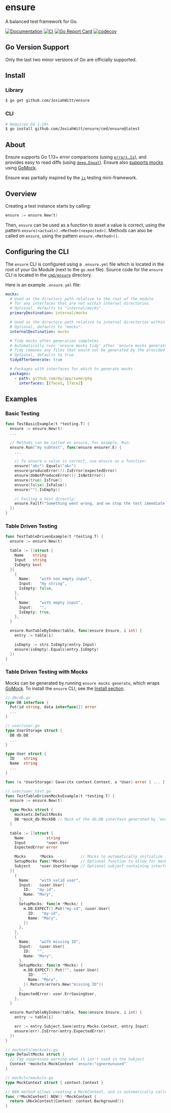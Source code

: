# ensure
A balanced test framework for Go.

[![Documentation](https://pkg.go.dev/badge/github.com/JosiahWitt/ensure)](https://pkg.go.dev/github.com/JosiahWitt/ensure)
[![CI](https://github.com/JosiahWitt/ensure/workflows/CI/badge.svg)](https://github.com/JosiahWitt/ensure/actions?query=branch%3Amaster+workflow%3ACI)
[![Go Report Card](https://goreportcard.com/badge/github.com/JosiahWitt/ensure)](https://goreportcard.com/report/github.com/JosiahWitt/ensure)
[![codecov](https://codecov.io/gh/JosiahWitt/ensure/branch/master/graph/badge.svg?flag=package)](https://codecov.io/gh/JosiahWitt/ensure)

## Go Version Support
Only the last two minor versions of Go are officially supported.


## Install
### Library
```bash
$ go get github.com/JosiahWitt/ensure
```

### CLI
```bash
# Requires Go 1.16+
$ go install github.com/JosiahWitt/ensure/cmd/ensure@latest
```


## About
Ensure supports Go 1.13+ error comparisons (using [`errors.Is`](https://pkg.go.dev/errors?tab=doc#Is)), and provides easy to read diffs (using [`deep.Equal`](https://pkg.go.dev/github.com/go-test/deep#Equal)).
Ensure also [supports mocks](#table-driven-testing-with-mocks) using [GoMock](https://github.com/golang/mock).

Ensure was partially inspired by the [`is`](https://github.com/matryer/is) testing mini-framework.


## Overview

Creating a test instance starts by calling:
```go
ensure := ensure.New(t)
```

Then, `ensure` can be used as a function to asset a value is correct, using the pattern `ensure(<actual>).<Method>(<expected>)`. Methods can also be called on `ensure`, using the pattern `ensure.<Method>()`.


## Configuring the CLI
The `ensure` CLI is configured using a `.ensure.yml` file which is located in the root of your Go Module (next to the `go.mod` file).
Source code for the `ensure` CLI is located in the [`cmd/ensure`](./cmd/ensure) directory.

Here is an example `.ensure.yml` file:

```yaml
mocks:
  # Used as the directory path relative to the root of the module
  # for any interfaces that are not within internal directories.
  # Optional, defaults to "internal/mocks".
  primaryDestination: internal/mocks

  # Used as the directory path relative to internal directories within the project.
  # Optional, defaults to "mocks".
  internalDestination: mocks

  # Tidy mocks after generation completes.
  # Automatically runs 'ensure mocks tidy' after 'ensure mocks generate' completes.
  # Tidy removes any files that would not be generated by the provided packages list.
  # Optional, defaults to true.
  tidyAfterGenerate: true

  # Packages with interfaces for which to generate mocks
  packages:
    - path: github.com/my/app/some/pkg
      interfaces: [Iface1, Iface2]
```


## Examples

### Basic Testing
```go
func TestBasicExample(t *testing.T) {
  ensure := ensure.New(t)
  ...

  // Methods can be called on ensure, for example, Run:
  ensure.Run("my subtest", func(ensure ensurer.E) {
    ...

    // To ensure a value is correct, use ensure as a function:
    ensure("abc").Equals("abc")
    ensure(produceError()).IsError(expectedError)
    ensure(doNotProduceError()).IsNotError()
    ensure(true).IsTrue()
    ensure(false).IsFalse()
    ensure("").IsEmpty()

    // Failing a test directly:
    ensure.Failf("Something went wrong, and we stop the test immediately")
  })
}
```

### Table Driven Testing
```go
func TestTableDrivenExample(t *testing.T) {
  ensure := ensure.New(t)

  table := []struct {
    Name    string
    Input   string
    IsEmpty bool
  }{
    {
      Name:    "with non empty input",
      Input:   "my string",
      IsEmpty: false,
    },
    {
      Name:    "with empty input",
      Input:   "",
      IsEmpty: true,
    },
  }

  ensure.RunTableByIndex(table, func(ensure Ensure, i int) {
    entry := table[i]

    isEmpty := strs.IsEmpty(entry.Input)
    ensure(isEmpty).Equals(entry.IsEmpty)
  })
}
```

### Table Driven Testing with Mocks
Mocks can be generated by running `ensure mocks generate`, which wraps [GoMock](https://github.com/golang/mock).
To install the `ensure` CLI, see the [Install section](#install).

```go
// db/db.go
type DB interface {
  Put(id string, data interface{}) error
  ...
}

// user/user.go
type UserStorage struct {
  DB db.DB
  ...
}

type User struct {
  ID    string
  Name  string
  ...
}

func (s *UserStorage) Save(ctx context.Context, u *User) error { ... }

// user/user_test.go
func TestTableDrivenMocksExample(t *testing.T) {
  ensure := ensure.New(t)

  type Mocks struct {
    mocksets.DefaultMocks
    DB *mock_db.MockDB // Mock of the db.DB interface generated by `ensure mocks generate`
  }

  table := []struct {
    Name          string
    Input         *user.User
    ExpectedError error

    Mocks      *Mocks            // Mocks to automatically initialize
    SetupMocks func(*Mocks)      // Optional function to allow for mock setup
    Subject    *user.UserStorage // Optional subject containing interfaces with which to assign the mocks
  }{
    {
      Name:    "with valid user",
      Input:   &user.User{
        ID:   "my-id",
        Name: "Mary",
      },
      SetupMocks: func(m *Mocks) {
        m.DB.EXPECT().Put("my-id", &user.User{
          ID:   "my-id",
          Name: "Mary",
        })
      },
    },
    {
      Name:    "with missing ID",
      Input:   &user.User{
        ID:   "",
        Name: "Mary",
      },
      SetupMocks: func(m *Mocks) {
        m.DB.EXPECT().Put("", &user.User{
          ID:   "",
          Name: "Mary",
        }).Return(errors.New("missing ID"))
      },
      ExpectedError: user.ErrSavingUser,
    },
  }

  ensure.RunTableByIndex(table, func(ensure Ensure, i int) {
    entry := table[i]

    err := entry.Subject.Save(entry.Mocks.Context, entry.Input)
    ensure(err).IsError(entry.ExpectedError)
  })
}

// mocksets/mocksets.go
type DefaultMocks struct {
  // Tag suppresses warning when it isn't used in the Subject
  Context *mockctx.MockContext `ensure:"ignoreunused"`
}

// mockctx/mockctx.go
type MockContext struct { context.Context }

// NEW method allows creating a MockContext, and is automatically called by ensure.
func (*MockContext) NEW() *MockContext {
  return &MockContext{Context: context.Background()}
}
```

